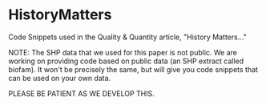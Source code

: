 # HistoryMatters
Code Snippets used in the Quality &amp; Quantity article, "History Matters..."

NOTE: The SHP data that we used for this paper is not public. 
We are working on providing code based on public data (an SHP extract called biofam).
It won't be precisely the same, but will give you code snippets that can be used
on your own data.

PLEASE BE PATIENT AS WE DEVELOP THIS. 
